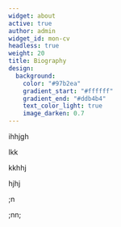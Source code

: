 ```yaml
---
widget: about
active: true
author: admin
widget_id: mon-cv
headless: true
weight: 20
title: Biography
design:
  background:
    color: "#97b2ea"
    gradient_start: "#ffffff"
    gradient_end: "#ddb4b4"
    text_color_light: true
    image_darken: 0.7
---
```

ihhjgh

lkk

kkhhj

hjhj

;n

;nn;
